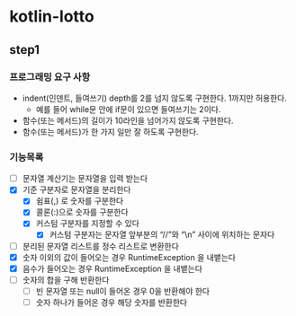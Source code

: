 # kotlin-lotto

## step1

### 프로그래밍 요구 사항
- indent(인덴트, 들여쓰기) depth를 2를 넘지 않도록 구현한다. 1까지만 허용한다.
  - 예를 들어 while문 안에 if문이 있으면 들여쓰기는 2이다.
- 함수(또는 메서드)의 길이가 10라인을 넘어가지 않도록 구현한다.
- 함수(또는 메서드)가 한 가지 일만 잘 하도록 구현한다.

### 기능목록
- [ ] 문자열 계산기는 문자열을 입력 받는다
- [x] 기준 구분자로 문자열을 분리한다
  - [x] 쉼표(,) 로 숫자를 구분한다 
  - [x] 콜론(:)으로 숫자를 구분한다
  - [x] 커스텀 구분자를 지정할 수 있다 
    - [x] 커스텀 구분자는 문자열 앞부분의 “//”와 “\n” 사이에 위치하는 문자다 
- [ ] 분리된 문자열 리스트를 정수 리스트로 변환한다 
- [x] 숫자 이외의 값이 들어오는 경우 RuntimeException 을 내뱉는다
- [x] 음수가 들어오는 경우 RuntimeException 을 내뱉는다
- [ ] 숫자의 합을 구해 반환한다
  - [ ] 빈 문자열 또는 null이 들어온 경우 0을 반환해야 한다
  - [ ] 숫자 하나가 들어온 경우 해당 숫자를 반환한다
